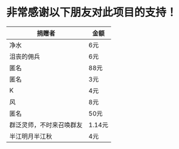 # 非常感谢以下朋友对此项目的支持！

| 捐赠者 | 金额 |
| ------ | ---- |
|净水 | 6元 |
|沮丧的佣兵 | 6元 |
|匿名 | 88元 |
|匿名 | 3元 |
|K | 4元 |
|风 | 8元 |
|匿名 | 50元 |
|群泛灵师，不时来召唤群友 | 1.14元 |
|半江明月半江秋 | 4元 |

